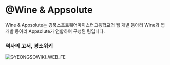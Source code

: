 # @Wine & Appsolute
Wine & Appsolute는 경북소프트웨어마이스터고등학교의 웹 개발 동아리 Wine과 앱 개발 동아리 Appsolute가 연합하여 구성된 팀입니다.
</br>

### 역사의 고서, 경소위키
<picture>
  <source media="(prefers-color-scheme: dark)" srcset="https://ghrs.vercel.app/api/pin/?username=WineAndAppsolute&repo=GYEONGSOWIKI_WEB_FE&theme=github_dark"/>
  <img alt="GYEONGSOWIKI_WEB_FE" src="https://ghrs.vercel.app/api/pin/?username=WineAndAppsolute&repo=GYEONGSOWIKI_WEB_FE">
</picture>
